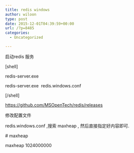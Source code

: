```yaml
---
title: redis windows
author: wiloon
type: post
date: 2015-12-01T04:39:59+00:00
url: /?p=8485
categories:
  - Uncategorized

---
```

启动redis 服务

[shell]

redis-server.exe

redis-server.exe  redis.windows.conf

[/shell]

https://github.com/MSOpenTech/redis/releases



修改配置文件

redis.windows.conf ,搜索 maxheap , 然后直接指定好内容即可.



\# maxheap <bytes>

maxheap 1024000000



